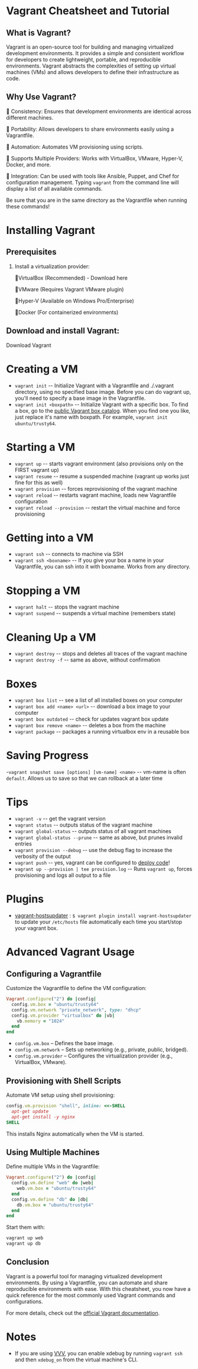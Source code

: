 # Vagrant Cheatsheet and Tutorial

## What is Vagrant?

Vagrant is an open-source tool for building and managing virtualized development environments. It provides a simple and consistent workflow for developers to create lightweight, portable, and reproducible environments. Vagrant abstracts the complexities of setting up virtual machines (VMs) and allows developers to define their infrastructure as code.

## Why Use Vagrant?

🎯 Consistency: Ensures that development environments are identical across different machines.

🎯 Portability: Allows developers to share environments easily using a Vagrantfile.

🎯 Automation: Automates VM provisioning using scripts.

🎯 Supports Multiple Providers: Works with VirtualBox, VMware, Hyper-V, Docker, and more.

🎯 Integration: Can be used with tools like Ansible, Puppet, and Chef for configuration management.
Typing `vagrant` from the command line will display a list of all available commands.

Be sure that you are in the same directory as the Vagrantfile when running these commands!



# Installing Vagrant

## Prerequisites

1. Install a virtualization provider:

    🎯VirtualBox (Recommended) - Download here

    🎯VMware (Requires Vagrant VMware plugin)

   🎯Hyper-V (Available on Windows Pro/Enterprise)

    🎯Docker (For containerized environments)

## Download and install Vagrant:

Download Vagrant




# Creating a VM
- `vagrant init`           -- Initialize Vagrant with a Vagrantfile and ./.vagrant directory, using no specified base image. Before you can do vagrant up, you'll need to specify a base image in the Vagrantfile.
- `vagrant init <boxpath>` -- Initialize Vagrant with a specific box. To find a box, go to the [public Vagrant box catalog](https://app.vagrantup.com/boxes/search). When you find one you like, just replace it's name with boxpath. For example, `vagrant init ubuntu/trusty64`.

# Starting a VM
- `vagrant up`                  -- starts vagrant environment (also provisions only on the FIRST vagrant up)
- `vagrant resume`              -- resume a suspended machine (vagrant up works just fine for this as well)
- `vagrant provision`           -- forces reprovisioning of the vagrant machine
- `vagrant reload`              -- restarts vagrant machine, loads new Vagrantfile configuration
- `vagrant reload --provision`  -- restart the virtual machine and force provisioning

# Getting into a VM
- `vagrant ssh`           -- connects to machine via SSH
- `vagrant ssh <boxname>` -- If you give your box a name in your Vagrantfile, you can ssh into it with boxname. Works from any directory.

# Stopping a VM
- `vagrant halt`        -- stops the vagrant machine
- `vagrant suspend`     -- suspends a virtual machine (remembers state)

# Cleaning Up a VM
- `vagrant destroy`     -- stops and deletes all traces of the vagrant machine
- `vagrant destroy -f`   -- same as above, without confirmation

# Boxes
- `vagrant box list`              -- see a list of all installed boxes on your computer
- `vagrant box add <name> <url>`  -- download a box image to your computer
- `vagrant box outdated`          -- check for updates vagrant box update
- `vagrant box remove <name>`   -- deletes a box from the machine
- `vagrant package`               -- packages a running virtualbox env in a reusable box

# Saving Progress
-`vagrant snapshot save [options] [vm-name] <name>` -- vm-name is often `default`. Allows us to save so that we can rollback at a later time

# Tips
- `vagrant -v`                    -- get the vagrant version
- `vagrant status`                -- outputs status of the vagrant machine
- `vagrant global-status`         -- outputs status of all vagrant machines
- `vagrant global-status --prune` -- same as above, but prunes invalid entries
- `vagrant provision --debug`     -- use the debug flag to increase the verbosity of the output
- `vagrant push`                  -- yes, vagrant can be configured to [deploy code](http://docs.vagrantup.com/v2/push/index.html)!
- `vagrant up --provision | tee provision.log`  -- Runs `vagrant up`, forces provisioning and logs all output to a file

# Plugins
- [vagrant-hostsupdater](https://github.com/cogitatio/vagrant-hostsupdater) : `$ vagrant plugin install vagrant-hostsupdater` to update your `/etc/hosts` file automatically each time you start/stop your vagrant box.

# Advanced Vagrant Usage

## Configuring a Vagrantfile

Customize the Vagrantfile to define the VM configuration:

```ruby
Vagrant.configure("2") do |config|
  config.vm.box = "ubuntu/trusty64"
  config.vm.network "private_network", type: "dhcp"
  config.vm.provider "virtualbox" do |vb|
    vb.memory = "1024"
  end
end
```

- `config.vm.box` – Defines the base image.
- `config.vm.network` – Sets up networking (e.g., private, public, bridged).
- `config.vm.provider` – Configures the virtualization provider (e.g., VirtualBox, VMware).

## Provisioning with Shell Scripts

Automate VM setup using shell provisioning:

```ruby
config.vm.provision "shell", inline: <<-SHELL
  apt-get update
  apt-get install -y nginx
SHELL
```

This installs Nginx automatically when the VM is started.

## Using Multiple Machines

Define multiple VMs in the Vagrantfile:

```ruby
Vagrant.configure("2") do |config|
  config.vm.define "web" do |web|
    web.vm.box = "ubuntu/trusty64"
  end
  config.vm.define "db" do |db|
    db.vm.box = "ubuntu/trusty64"
  end
end
```

Start them with:

```sh
vagrant up web
vagrant up db
```

## Conclusion

Vagrant is a powerful tool for managing virtualized development environments. By using a Vagrantfile, you can automate and share reproducible environments with ease. With this cheatsheet, you now have a quick reference for the most commonly used Vagrant commands and configurations.

For more details, check out the [official Vagrant documentation](https://www.vagrantup.com/docs).



# Notes
- If you are using [VVV](https://github.com/varying-vagrant-vagrants/vvv/), you can enable xdebug by running `vagrant ssh` and then `xdebug_on` from the virtual machine's CLI.

